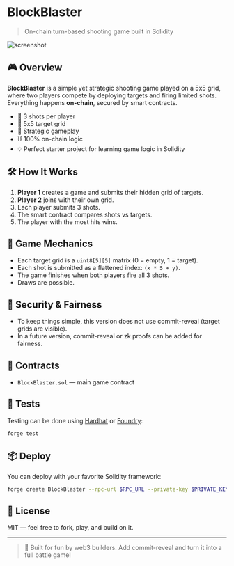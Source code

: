 # BlockBlaster  
  
> On-chain turn-based shooting game built in Solidity  
  
![screenshot](https://dummyimage.com/600x200/000/fff&text=BlockBlaster+on-chain+game)  
  
## 🎮 Overview
**BlockBlaster** is a simple yet strategic shooting game played on a 5x5 grid, where two players compete by deploying targets and firing limited shots. Everything happens **on-chain**, secured by smart contracts.
    
- 🔫 3 shots per player    
- 🎯 5x5 target grid     
- 🧠 Strategic gameplay   
- ⛓️ 100% on-chain logic      
- 💡 Perfect starter project for learning game logic in Solidity   

## 🛠️ How It Works   
1. **Player 1** creates a game and submits their hidden grid of targets. 
2. **Player 2** joins with their own grid.      
3. Each player submits 3 shots.    
4. The smart contract compares shots vs targets.   
5. The player with the most hits wins.  

## 🧱 Game Mechanics 
- Each target grid is a `uint8[5][5]` matrix (0 = empty, 1 = target).  
- Each shot is submitted as a flattened index: `(x * 5 + y)`. 
- The game finishes when both players fire all 3 shots. 
- Draws are possible.

## 🔐 Security & Fairness
- To keep things simple, this version does not use commit-reveal (target grids are visible).
- In a future version, commit-reveal or zk proofs can be added for fairness.

## 📄 Contracts
- `BlockBlaster.sol` — main game contract

## 🧪 Tests
Testing can be done using [Hardhat](https://hardhat.org/) or [Foundry](https://book.getfoundry.sh/):

```bash
forge test
```

## 📦 Deploy
You can deploy with your favorite Solidity framework:

```bash
forge create BlockBlaster --rpc-url $RPC_URL --private-key $PRIVATE_KEY
```

## 📘 License
MIT — feel free to fork, play, and build on it.

---

> 💬 Built for fun by web3 builders. Add commit-reveal and turn it into a full battle game!
